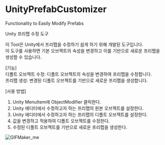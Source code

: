 # UnityPrefabCustomizer
Functionality to Easily Modify Prefabs

Unity 프리팹 수정 도구


이 Tool은 Unity에서 프리팹을 수정하기 쉽게 하기 위해 개발된 도구입니다.  
이 도구를 사용하면 기본 오브젝트의 속성을 변경하고 이를 기반으로 새로운 프리팹을 생성할 수 있습니다.

[기능]  
디폴트 오브젝트 수정: 디폴트 오브젝트의 속성을 변경하여 프리팹을 수정합니다.  
프리팹 생성: 변경된 디폴트 오브젝트를 기반으로 새로운 프리팹을 생성합니다.


[사용 방법]  

1. Unity MenuItem에 ObjectModifier 클릭한다.
2. Unity 에디터에서 수정하고자 하는 프리팹의 원본 오브젝트를 설정한다.
3. Unity 에디터에서 수정하고자 하는 프리팹의 디폴트 오브젝트를 설정한다.
4. 값을 변경하고 적용하여 디폴트 오브젝트를 수정한다.
5. 수정된 디폴트 오브젝트를 기반으로 새로운 프리팹을 생성한다.  


![GIFMaker_me](https://github.com/s2nchangeun2/UnityPrefabCustomizer/assets/132358969/ff07ba55-1c2c-441c-88c0-c660ddf29599)
